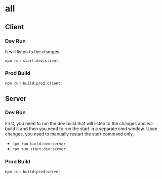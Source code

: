 # all

## Client

### Dev Run
It will listen to the changes.

`npm run start:dev:client`

### Prod Build
`npm run build:prod:client`

## Server

### Dev Run
First, you need to run the dev build that will listen to the changes and will build it and then you need to run the start in a separate cmd window. Upon changes, you need to manually restart the start command only.

- `npm run build:dev:server`
- `npm run start:dev:server`

### Prod Build
`npm run build:prod:server`
